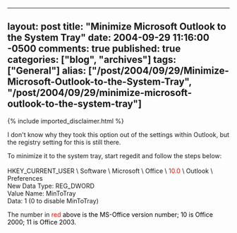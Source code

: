   ---
  layout: post
  title: "Minimize Microsoft Outlook to the System Tray"
  date: 2004-09-29 11:16:00 -0500
  comments: true
  published: true
  categories: ["blog", "archives"]
  tags: ["General"]
  alias: ["/post/2004/09/29/Minimize-Microsoft-Outlook-to-the-System-Tray", "/post/2004/09/29/minimize-microsoft-outlook-to-the-system-tray"]
  ---
<!-- more -->
{% include imported_disclaimer.html %}
<P>I don't know why they took this option out of the settings within Outlook, but the registry setting for this is still there.</P>
<P>To minimize it to the system tray, start regedit and follow the steps below:<BR><BR>HKEY_CURRENT_USER \ Software \ Microsoft \ Office \ <FONT color=#ff0000>10.0</FONT> \ Outlook \ Preferences <BR>New Data Type: REG_DWORD <BR>Value Name: MinToTray <BR>Data: 1 (0 to disable MinToTray)</P>
<P>The number in <FONT color=#ff0000>red </FONT><FONT color=#000000>above is the MS-Office version number; 10 is Office 2000; 11 is Office 2003.</FONT></P>
